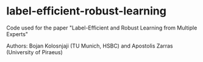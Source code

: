 # label-efficient-robust-learning

Code used for the paper "Label-Efficient and Robust Learning from Multiple Experts" 

Authors: Bojan Kolosnjaji (TU Munich, HSBC) and Apostolis Zarras (University of Piraeus)
